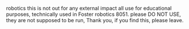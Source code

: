 robotics this is not out for any external impact all use for educational purposes, 
technically used in Foster robotics 8051. please DO NOT USE,
they are not supposed to be run,
Thank you, if you find this, please leave.

